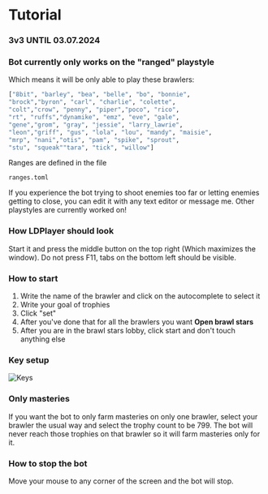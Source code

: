 # Tutorial
### 3v3 UNTIL 03.07.2024

### Bot currently only works on the "ranged" playstyle
Which means it will be only able to play these brawlers:
```py
["8bit", "barley", "bea", "belle", "bo", "bonnie",
"brock","byron", "carl", "charlie", "colette",
"colt","crow", "penny", "piper","poco", "rico",
"rt", "ruffs","dynamike", "emz", "eve", "gale",
"gene","grom", "gray", "jessie", "larry_lawrie",
"leon","griff", "gus", "lola", "lou", "mandy", "maisie",
"mrp", "nani","otis", "pam", "spike", "sprout",
"stu", "squeak""tara", "tick", "willow"]
```
Ranges are defined in the file 
```
ranges.toml
```
If you experience the bot trying to shoot enemies too far or letting enemies getting to close, you can edit it with any text editor or message me.
Other playstyles are currently worked on!

### How LDPlayer should look
Start it and press the middle button on the top right (Which maximizes the window). Do not press F11, tabs on the bottom left should be visible.

### How to start
1. Write the name of the brawler and click on the autocomplete to select it
2. Write your goal of trophies
3. Click "set"
4. After you've done that for all the brawlers you want **Open brawl stars**
5. After you are in the brawl stars lobby, click start and don't touch anything else

### Key setup
![Keys](https://github.com/ivanyordanovgt/brawl-stars-bot/assets/103516938/ac27ef3b-22d5-4dee-8a3f-5796804112ae)



### Only masteries
If you want the bot to only farm masteries on only one brawler, select your brawler the usual way and select the trophy count to be 799. The bot will never reach those trophies on that brawler so it will farm masteries only for it.

### How to stop the bot
Move your mouse to any corner of the screen and the bot will stop.
